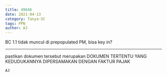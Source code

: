 ```yaml
---
title: 49646
date: 2021-04-13
category: Tanya-SC
tags: PPN
author: AJ
---
```


BC 1.1 tidak muncul di prepopulated PM, bisa key in?

---

pastikan dokumen tersebut merupakan DOKUMEN TERTENTU YANG KEDUDUKANNYA DIPERSAMAKAN DENGAN FAKTUR PAJAK

`AJ`
